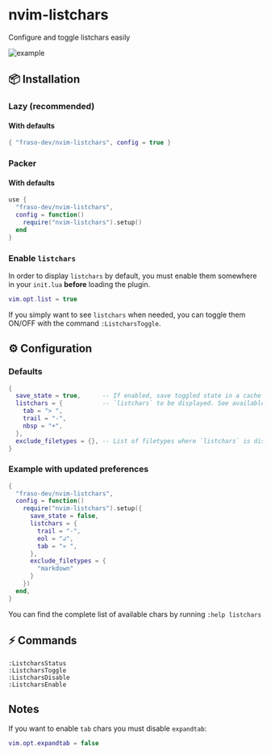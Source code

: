 # nvim-listchars

Configure and toggle listchars easily

![example](https://user-images.githubusercontent.com/116293603/225258794-e083246c-4262-474e-b68d-827da4d17fe0.gif)

## 📦 Installation

### Lazy (recommended)

#### With defaults

```lua
{ "fraso-dev/nvim-listchars", config = true }
```

### Packer

#### With defaults

```lua
use {
  "fraso-dev/nvim-listchars",
  config = function()
    require("nvim-listchars").setup()
  end
}
```

### Enable `listchars`

In order to display `listchars` by default,
you must enable them somewhere in your `init.lua` **before** loading the plugin.

```lua
vim.opt.list = true
```

If you simply want to see `listchars` when needed,
you can toggle them ON/OFF with the command `:ListcharsToggle`.

## ⚙️ Configuration

### Defaults

```lua
{
  save_state = true,      -- If enabled, save toggled state in a cache file. Will overwrite current `vim.opt.list` value.
  listchars = {           -- `listchars` to be displayed. See available options by running `:help listchars`
    tab = "> ",
    trail = "-",
    nbsp = "+",
  },
  exclude_filetypes = {}, -- List of filetypes where `listchars` is disabled
}
```

### Example with updated preferences

```lua
{
  "fraso-dev/nvim-listchars",
  config = function()
    require("nvim-listchars").setup({
      save_state = false,
      listchars = {
        trail = "-",
        eol = "↲",
        tab = "» ",
      },
      exclude_filetypes = {
        "markdown"
      }
    })
  end,
}
```

You can find the complete list of available chars by running `:help listchars`

## ⚡ Commands

```
:ListcharsStatus
:ListcharsToggle
:ListcharsDisable
:ListcharsEnable
```

## Notes

If you want to enable `tab` chars you must disable `expandtab`:

```lua
vim.opt.expandtab = false
```
